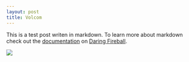 ```yaml
---
layout: post
title: Volcom
---
```


This is a test post writen in markdown. To learn more about markdown check out the [documentation](http://daringfireball.net/projects/markdown/) on [Daring Fireball](http://daringfireball.net/).

<img src="http://newsfut.files.wordpress.com/2010/10/mane20garrincha.jpg"/>

